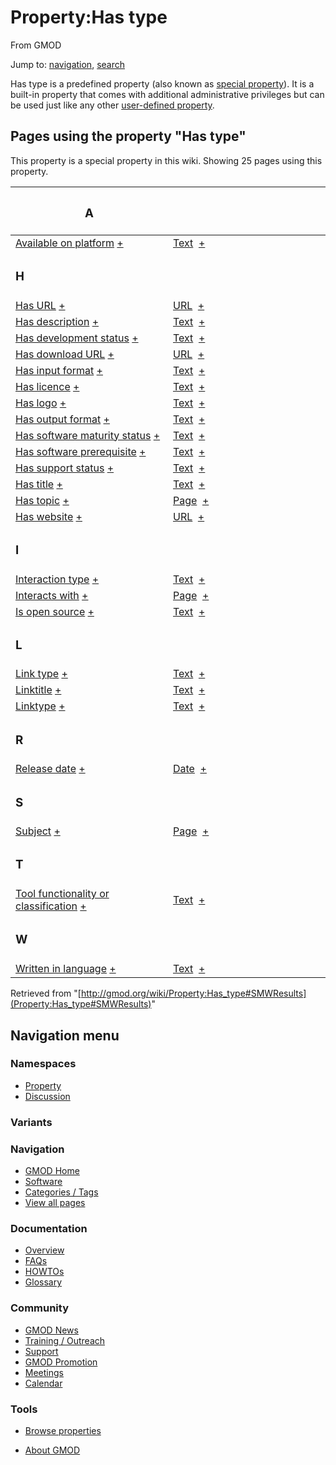 <div id="mw-page-base" class="noprint">

</div>

<div id="mw-head-base" class="noprint">

</div>

<div id="content" class="mw-body" role="main">

<span id="top"></span>

<div id="mw-js-message" style="display:none;">

</div>



# <span dir="auto">Property:Has type</span>

<div id="bodyContent">

<div id="siteSub">

From GMOD

</div>

<div id="contentSub">

</div>

<div id="jump-to-nav" class="mw-jump">

Jump to: [navigation](#mw-navigation), [search](#p-search)

</div>

<div id="mw-content-text">

<div class="smw-pa-property-predefined-intro">

Has type is a predefined property (also known as <a
href="https://www.semantic-mediawiki.org/wiki/Help:Special_properties"
class="external text" rel="nofollow">special property</a>). It is a
built-in property that comes with additional administrative privileges
but can be used just like any other
<a href="https://www.semantic-mediawiki.org/wiki/Property"
class="external text" rel="nofollow">user-defined property</a>.

</div>

  
<span id="SMWResults"></span>

<div id="mw-pages">

## Pages using the property "Has type"

This property is a special property in this wiki. Showing 25 pages using
this property.

<table style="width: 100%; ">
<colgroup>
<col style="width: 50%" />
<col style="width: 50%" />
</colgroup>
<thead>
<tr class="header">
<th class="smwpropname"><h3 id="a">A</h3></th>
<th></th>
</tr>
</thead>
<tbody>
<tr class="odd">
<td class="smwpropname"><a href="Property:Available_on_platform"
title="Property:Available on platform">Available on platform</a> <span
class="smwbrowse"><a
href="Special:Browse/Property:Available-20on-20platform"
title="Special:Browse/Property:Available-20on-20platform">+</a></span></td>
<td class="smwprops"><a href="Special:Types/Text"
title="Special:Types/Text">Text</a>  <span class="smwsearch"><a
href="Special:SearchByProperty/Has-20type/Text"
title="Special:SearchByProperty/Has-20type/Text">+</a></span></td>
</tr>
<tr class="even">
<td class="smwpropname"><h3 id="h">H</h3></td>
<td></td>
</tr>
<tr class="odd">
<td class="smwpropname"><a href="Property:Has_URL"
title="Property:Has URL">Has URL</a> <span class="smwbrowse"><a
href="Special:Browse/Property:Has-20URL"
title="Special:Browse/Property:Has-20URL">+</a></span></td>
<td class="smwprops"><a href="Special:Types/URL"
title="Special:Types/URL">URL</a>  <span class="smwsearch"><a
href="Special:SearchByProperty/Has-20type/URL"
title="Special:SearchByProperty/Has-20type/URL">+</a></span></td>
</tr>
<tr class="even">
<td class="smwpropname"><a href="Property:Has_description"
title="Property:Has description">Has description</a> <span
class="smwbrowse"><a href="Special:Browse/Property:Has-20description"
title="Special:Browse/Property:Has-20description">+</a></span></td>
<td class="smwprops"><a href="Special:Types/Text"
title="Special:Types/Text">Text</a>  <span class="smwsearch"><a
href="Special:SearchByProperty/Has-20type/Text"
title="Special:SearchByProperty/Has-20type/Text">+</a></span></td>
</tr>
<tr class="odd">
<td class="smwpropname"><a href="Property:Has_development_status"
title="Property:Has development status">Has development status</a> <span
class="smwbrowse"><a
href="Special:Browse/Property:Has-20development-20status"
title="Special:Browse/Property:Has-20development-20status">+</a></span></td>
<td class="smwprops"><a href="Special:Types/Text"
title="Special:Types/Text">Text</a>  <span class="smwsearch"><a
href="Special:SearchByProperty/Has-20type/Text"
title="Special:SearchByProperty/Has-20type/Text">+</a></span></td>
</tr>
<tr class="even">
<td class="smwpropname"><a href="Property:Has_download_URL"
title="Property:Has download URL">Has download URL</a> <span
class="smwbrowse"><a href="Special:Browse/Property:Has-20download-20URL"
title="Special:Browse/Property:Has-20download-20URL">+</a></span></td>
<td class="smwprops"><a href="Special:Types/URL"
title="Special:Types/URL">URL</a>  <span class="smwsearch"><a
href="Special:SearchByProperty/Has-20type/URL"
title="Special:SearchByProperty/Has-20type/URL">+</a></span></td>
</tr>
<tr class="odd">
<td class="smwpropname"><a href="Property:Has_input_format"
title="Property:Has input format">Has input format</a> <span
class="smwbrowse"><a href="Special:Browse/Property:Has-20input-20format"
title="Special:Browse/Property:Has-20input-20format">+</a></span></td>
<td class="smwprops"><a href="Special:Types/Text"
title="Special:Types/Text">Text</a>  <span class="smwsearch"><a
href="Special:SearchByProperty/Has-20type/Text"
title="Special:SearchByProperty/Has-20type/Text">+</a></span></td>
</tr>
<tr class="even">
<td class="smwpropname"><a href="Property:Has_licence"
title="Property:Has licence">Has licence</a> <span class="smwbrowse"><a
href="Special:Browse/Property:Has-20licence"
title="Special:Browse/Property:Has-20licence">+</a></span></td>
<td class="smwprops"><a href="Special:Types/Text"
title="Special:Types/Text">Text</a>  <span class="smwsearch"><a
href="Special:SearchByProperty/Has-20type/Text"
title="Special:SearchByProperty/Has-20type/Text">+</a></span></td>
</tr>
<tr class="odd">
<td class="smwpropname"><a href="Property:Has_logo"
title="Property:Has logo">Has logo</a> <span class="smwbrowse"><a
href="Special:Browse/Property:Has-20logo"
title="Special:Browse/Property:Has-20logo">+</a></span></td>
<td class="smwprops"><a href="Special:Types/Text"
title="Special:Types/Text">Text</a>  <span class="smwsearch"><a
href="Special:SearchByProperty/Has-20type/Text"
title="Special:SearchByProperty/Has-20type/Text">+</a></span></td>
</tr>
<tr class="even">
<td class="smwpropname"><a href="Property:Has_output_format"
title="Property:Has output format">Has output format</a> <span
class="smwbrowse"><a
href="Special:Browse/Property:Has-20output-20format"
title="Special:Browse/Property:Has-20output-20format">+</a></span></td>
<td class="smwprops"><a href="Special:Types/Text"
title="Special:Types/Text">Text</a>  <span class="smwsearch"><a
href="Special:SearchByProperty/Has-20type/Text"
title="Special:SearchByProperty/Has-20type/Text">+</a></span></td>
</tr>
<tr class="odd">
<td class="smwpropname"><a href="Property:Has_software_maturity_status"
title="Property:Has software maturity status">Has software maturity
status</a> <span class="smwbrowse"><a
href="Special:Browse/Property:Has-20software-20maturity-20status"
title="Special:Browse/Property:Has-20software-20maturity-20status">+</a></span></td>
<td class="smwprops"><a href="Special:Types/Text"
title="Special:Types/Text">Text</a>  <span class="smwsearch"><a
href="Special:SearchByProperty/Has-20type/Text"
title="Special:SearchByProperty/Has-20type/Text">+</a></span></td>
</tr>
<tr class="even">
<td class="smwpropname"><a href="Property:Has_software_prerequisite"
title="Property:Has software prerequisite">Has software
prerequisite</a> <span class="smwbrowse"><a
href="Special:Browse/Property:Has-20software-20prerequisite"
title="Special:Browse/Property:Has-20software-20prerequisite">+</a></span></td>
<td class="smwprops"><a href="Special:Types/Text"
title="Special:Types/Text">Text</a>  <span class="smwsearch"><a
href="Special:SearchByProperty/Has-20type/Text"
title="Special:SearchByProperty/Has-20type/Text">+</a></span></td>
</tr>
<tr class="odd">
<td class="smwpropname"><a href="Property:Has_support_status"
title="Property:Has support status">Has support status</a> <span
class="smwbrowse"><a
href="Special:Browse/Property:Has-20support-20status"
title="Special:Browse/Property:Has-20support-20status">+</a></span></td>
<td class="smwprops"><a href="Special:Types/Text"
title="Special:Types/Text">Text</a>  <span class="smwsearch"><a
href="Special:SearchByProperty/Has-20type/Text"
title="Special:SearchByProperty/Has-20type/Text">+</a></span></td>
</tr>
<tr class="even">
<td class="smwpropname"><a href="Property:Has_title"
title="Property:Has title">Has title</a> <span class="smwbrowse"><a
href="Special:Browse/Property:Has-20title"
title="Special:Browse/Property:Has-20title">+</a></span></td>
<td class="smwprops"><a href="Special:Types/Text"
title="Special:Types/Text">Text</a>  <span class="smwsearch"><a
href="Special:SearchByProperty/Has-20type/Text"
title="Special:SearchByProperty/Has-20type/Text">+</a></span></td>
</tr>
<tr class="odd">
<td class="smwpropname"><a href="Property:Has_topic"
title="Property:Has topic">Has topic</a> <span class="smwbrowse"><a
href="Special:Browse/Property:Has-20topic"
title="Special:Browse/Property:Has-20topic">+</a></span></td>
<td class="smwprops"><a href="Special:Types/Page"
title="Special:Types/Page">Page</a>  <span class="smwsearch"><a
href="Special:SearchByProperty/Has-20type/Page"
title="Special:SearchByProperty/Has-20type/Page">+</a></span></td>
</tr>
<tr class="even">
<td class="smwpropname"><a href="Property:Has_website"
title="Property:Has website">Has website</a> <span class="smwbrowse"><a
href="Special:Browse/Property:Has-20website"
title="Special:Browse/Property:Has-20website">+</a></span></td>
<td class="smwprops"><a href="Special:Types/URL"
title="Special:Types/URL">URL</a>  <span class="smwsearch"><a
href="Special:SearchByProperty/Has-20type/URL"
title="Special:SearchByProperty/Has-20type/URL">+</a></span></td>
</tr>
<tr class="odd">
<td class="smwpropname"><h3 id="i">I</h3></td>
<td></td>
</tr>
<tr class="even">
<td class="smwpropname"><a href="Property:Interaction_type"
title="Property:Interaction type">Interaction type</a> <span
class="smwbrowse"><a href="Special:Browse/Property:Interaction-20type"
title="Special:Browse/Property:Interaction-20type">+</a></span></td>
<td class="smwprops"><a href="Special:Types/Text"
title="Special:Types/Text">Text</a>  <span class="smwsearch"><a
href="Special:SearchByProperty/Has-20type/Text"
title="Special:SearchByProperty/Has-20type/Text">+</a></span></td>
</tr>
<tr class="odd">
<td class="smwpropname"><a href="Property:Interacts_with"
title="Property:Interacts with">Interacts with</a> <span
class="smwbrowse"><a href="Special:Browse/Property:Interacts-20with"
title="Special:Browse/Property:Interacts-20with">+</a></span></td>
<td class="smwprops"><a href="Special:Types/Page"
title="Special:Types/Page">Page</a>  <span class="smwsearch"><a
href="Special:SearchByProperty/Has-20type/Page"
title="Special:SearchByProperty/Has-20type/Page">+</a></span></td>
</tr>
<tr class="even">
<td class="smwpropname"><a href="Property:Is_open_source"
title="Property:Is open source">Is open source</a> <span
class="smwbrowse"><a href="Special:Browse/Property:Is-20open-20source"
title="Special:Browse/Property:Is-20open-20source">+</a></span></td>
<td class="smwprops"><a href="Special:Types/Text"
title="Special:Types/Text">Text</a>  <span class="smwsearch"><a
href="Special:SearchByProperty/Has-20type/Text"
title="Special:SearchByProperty/Has-20type/Text">+</a></span></td>
</tr>
<tr class="odd">
<td class="smwpropname"><h3 id="l">L</h3></td>
<td></td>
</tr>
<tr class="even">
<td class="smwpropname"><a href="Property:Link_type"
title="Property:Link type">Link type</a> <span class="smwbrowse"><a
href="Special:Browse/Property:Link-20type"
title="Special:Browse/Property:Link-20type">+</a></span></td>
<td class="smwprops"><a href="Special:Types/Text"
title="Special:Types/Text">Text</a>  <span class="smwsearch"><a
href="Special:SearchByProperty/Has-20type/Text"
title="Special:SearchByProperty/Has-20type/Text">+</a></span></td>
</tr>
<tr class="odd">
<td class="smwpropname"><a href="Property:Linktitle"
title="Property:Linktitle">Linktitle</a> <span class="smwbrowse"><a
href="Special:Browse/Property:Linktitle"
title="Special:Browse/Property:Linktitle">+</a></span></td>
<td class="smwprops"><a href="Special:Types/Text"
title="Special:Types/Text">Text</a>  <span class="smwsearch"><a
href="Special:SearchByProperty/Has-20type/Text"
title="Special:SearchByProperty/Has-20type/Text">+</a></span></td>
</tr>
<tr class="even">
<td class="smwpropname"><a href="Property:Linktype"
title="Property:Linktype">Linktype</a> <span class="smwbrowse"><a
href="Special:Browse/Property:Linktype"
title="Special:Browse/Property:Linktype">+</a></span></td>
<td class="smwprops"><a href="Special:Types/Text"
title="Special:Types/Text">Text</a>  <span class="smwsearch"><a
href="Special:SearchByProperty/Has-20type/Text"
title="Special:SearchByProperty/Has-20type/Text">+</a></span></td>
</tr>
<tr class="odd">
<td class="smwpropname"><h3 id="r">R</h3></td>
<td></td>
</tr>
<tr class="even">
<td class="smwpropname"><a href="Property:Release_date"
title="Property:Release date">Release date</a> <span
class="smwbrowse"><a href="Special:Browse/Property:Release-20date"
title="Special:Browse/Property:Release-20date">+</a></span></td>
<td class="smwprops"><a href="Special:Types/Date"
title="Special:Types/Date">Date</a>  <span class="smwsearch"><a
href="Special:SearchByProperty/Has-20type/Date"
title="Special:SearchByProperty/Has-20type/Date">+</a></span></td>
</tr>
<tr class="odd">
<td class="smwpropname"><h3 id="s">S</h3></td>
<td></td>
</tr>
<tr class="even">
<td class="smwpropname"><a href="Property:Subject"
title="Property:Subject">Subject</a> <span class="smwbrowse"><a
href="Special:Browse/Property:Subject"
title="Special:Browse/Property:Subject">+</a></span></td>
<td class="smwprops"><a href="Special:Types/Page"
title="Special:Types/Page">Page</a>  <span class="smwsearch"><a
href="Special:SearchByProperty/Has-20type/Page"
title="Special:SearchByProperty/Has-20type/Page">+</a></span></td>
</tr>
<tr class="odd">
<td class="smwpropname"><h3 id="t">T</h3></td>
<td></td>
</tr>
<tr class="even">
<td class="smwpropname"><a
href="Property:Tool_functionality_or_classification"
title="Property:Tool functionality or classification">Tool functionality
or classification</a> <span class="smwbrowse"><a
href="Special:Browse/Property:Tool-20functionality-20or-20classification"
title="Special:Browse/Property:Tool-20functionality-20or-20classification">+</a></span></td>
<td class="smwprops"><a href="Special:Types/Text"
title="Special:Types/Text">Text</a>  <span class="smwsearch"><a
href="Special:SearchByProperty/Has-20type/Text"
title="Special:SearchByProperty/Has-20type/Text">+</a></span></td>
</tr>
<tr class="odd">
<td class="smwpropname"><h3 id="w">W</h3></td>
<td></td>
</tr>
<tr class="even">
<td class="smwpropname"><a href="Property:Written_in_language"
title="Property:Written in language">Written in language</a> <span
class="smwbrowse"><a
href="Special:Browse/Property:Written-20in-20language"
title="Special:Browse/Property:Written-20in-20language">+</a></span></td>
<td class="smwprops"><a href="Special:Types/Text"
title="Special:Types/Text">Text</a>  <span class="smwsearch"><a
href="Special:SearchByProperty/Has-20type/Text"
title="Special:SearchByProperty/Has-20type/Text">+</a></span></td>
</tr>
</tbody>
</table>

</div>

</div>

<div class="printfooter">

Retrieved from
"[http://gmod.org/wiki/Property:Has_type#SMWResults](Property:Has_type#SMWResults)"

</div>

<div id="catlinks" class="catlinks catlinks-allhidden">

</div>

<div class="visualClear">

</div>

</div>

</div>

<div id="mw-navigation">

## Navigation menu

<div id="mw-head">



<div id="left-navigation">

<div id="p-namespaces" class="vectorTabs" role="navigation"
aria-labelledby="p-namespaces-label">

### Namespaces

- <span id="ca-nstab-property">[Property](Property:Has_type)</span>
- <span id="ca-talk"><a
  href="http://gmod.org/mediawiki/index.php?title=Property_talk:Has_type&amp;action=edit&amp;redlink=1"
  accesskey="t"
  title="Discussion about the content page [t]">Discussion</a></span>

</div>

<div id="p-variants" class="vectorMenu emptyPortlet" role="navigation"
aria-labelledby="p-variants-label">

### 

### Variants[](#)

<div class="menu">

</div>

</div>

</div>





</div>

</div>

</div>

<div id="mw-panel">

<div id="p-logo" role="banner">

<a href="Main_Page"
style="background-image: url(../images/GMOD-cogs.png);"
title="Visit the main page"></a>

</div>

<div id="p-Navigation" class="portal" role="navigation"
aria-labelledby="p-Navigation-label">

### Navigation

<div class="body">

- <span id="n-GMOD-Home">[GMOD Home](Main_Page)</span>
- <span id="n-Software">[Software](GMOD_Components)</span>
- <span id="n-Categories-.2F-Tags">[Categories /
  Tags](Categories)</span>
- <span id="n-View-all-pages">[View all pages](Special:AllPages)</span>

</div>

</div>

<div id="p-Documentation" class="portal" role="navigation"
aria-labelledby="p-Documentation-label">

### Documentation

<div class="body">

- <span id="n-Overview">[Overview](Overview)</span>
- <span id="n-FAQs">[FAQs](Category:FAQ)</span>
- <span id="n-HOWTOs">[HOWTOs](Category:HOWTO)</span>
- <span id="n-Glossary">[Glossary](Glossary)</span>

</div>

</div>

<div id="p-Community" class="portal" role="navigation"
aria-labelledby="p-Community-label">

### Community

<div class="body">

- <span id="n-GMOD-News">[GMOD News](GMOD_News)</span>
- <span id="n-Training-.2F-Outreach">[Training /
  Outreach](Training_and_Outreach)</span>
- <span id="n-Support">[Support](Support)</span>
- <span id="n-GMOD-Promotion">[GMOD Promotion](GMOD_Promotion)</span>
- <span id="n-Meetings">[Meetings](Meetings)</span>
- <span id="n-Calendar">[Calendar](Calendar)</span>

</div>

</div>

<div id="p-tb" class="portal" role="navigation"
aria-labelledby="p-tb-label">

### Tools

<div class="body">


- <span id="t-smwbrowselink"><a href="Special:Browse/Property:Has_type" rel="smw-browse">Browse
  properties</a></span>


</div>

</div>

</div>

</div>

<div id="footer" role="contentinfo">

- <span id="footer-places-about">[About
  GMOD](GMOD:About "GMOD:About")</span>

<!-- -->






</div>
